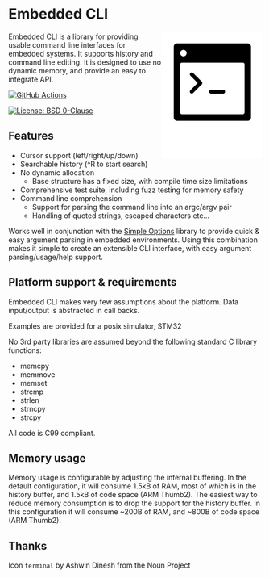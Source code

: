 # Embedded CLI

<img src="embedded_cli_logo.svg" alt="Embedded CLI Logo" width="200" align="right"/>

Embedded CLI is a library for providing usable command line interfaces for embedded systems. It supports history and command line editing. It is designed to use no dynamic memory, and provide an easy to integrate API.

[![GitHub Actions](https://github.com/AndreRenaud/EmbeddedCLI/workflows/Build%20and%20Test/badge.svg)](https://github.com/AndreRenaud/EmbeddedCLI/actions)

[![License: BSD 0-Clause](https://img.shields.io/badge/License-BSD%200--Clause-blue.svg)](LICENSE)

## Features
* Cursor support (left/right/up/down)
* Searchable history (^R to start search)
* No dynamic allocation
  * Base structure has a fixed size, with compile time size limitations
* Comprehensive test suite, including fuzz testing for memory safety
* Command line comprehension
  * Support for parsing the command line into an argc/argv pair
  * Handling of quoted strings, escaped characters etc...

Works well in conjunction with the [Simple Options](https://github.com/AndreRenaud/simple_options) library to provide quick & easy argument parsing in embedded environments. Using this combination makes it simple to create an extensible CLI interface, with easy argument parsing/usage/help support.

## Platform support & requirements
Embedded CLI makes very few assumptions about the platform. Data input/output is abstracted in call backs.

Examples are provided for a posix simulator, STM32

No 3rd party libraries are assumed beyond the following standard C library functions:
* memcpy
* memmove
* memset
* strcmp
* strlen
* strncpy
* strcpy

All code is C99 compliant.

## Memory usage
Memory usage is configurable by adjusting the internal buffering. In the default configuration, it will consume 1.5kB of RAM, most of which is in the history buffer, and 1.5kB of code space (ARM Thumb2). The easiest way to reduce memory consumption is to drop the support for the history buffer. In this configuration it will consume ~200B of RAM, and ~800B of code space (ARM Thumb2).

## Thanks
Icon `terminal` by Ashwin Dinesh from the Noun Project
